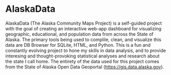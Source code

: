 # AlaskaData
AlaskaData (The Alaska Community Maps Project) is a self-guided project with the goal of creating an interactive web-app dashboard for visualizing geographic, educational, and population data from across the State of Alaska. The primary tools being used to complile, clean, and visualize this data are DB Browser for SQLite, HTML, and Python. This is a fun and constantly evolving project to hone my skills in data analysis, and to provide interesing and thought-provoking statistical analyses and research about the state I call home. The entirety of the data used for this project comes from the State of Alaska Open Data Geoportal (https://gis.data.alaska.gov).
